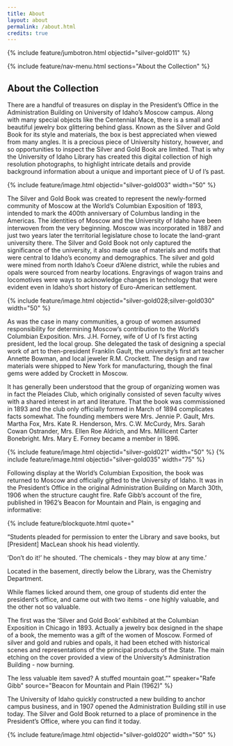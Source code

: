 ```yaml
---
title: About
layout: about
permalink: /about.html
credits: true
---
```


{% include feature/jumbotron.html objectid="silver-gold011" %} 

{% include feature/nav-menu.html sections="About the Collection" %}

## About the Collection

There are a handful of treasures on display in the President’s Office in the Administration Building on University of Idaho’s Moscow campus. Along with many special objects like the Centennial Mace, there is a small and beautiful jewelry box glittering behind glass. Known as the Silver and Gold Book for its style and materials, the box is best appreciated when viewed from many angles. It is a precious piece of University history, however, and so opportunities to inspect the Silver and Gold Book are limited. That is why the University of Idaho Library has created this digital collection of high resolution photographs, to highlight intricate details and provide background information about a unique and important piece of U of I’s past.  

{% include feature/image.html objectid="silver-gold003" width="50" %} 

The Silver and Gold Book was created to represent the newly-formed community of Moscow at the World’s Columbian Exposition of 1893, intended to mark the 400th anniversary of Columbus landing in the Americas. The identities of Moscow and the University of Idaho have been interwoven from the very beginning. Moscow was incorporated in 1887 and just two years later the territorial legislature chose to locate the land-grant university there. The Silver and Gold Book not only captured the significance of the university, it also made use of materials and motifs that were central to Idaho’s economy and demographics. The silver and gold were mined from north Idaho’s Coeur d’Alene district, while the rubies and opals were sourced from nearby locations. Engravings of wagon trains and locomotives were ways to acknowledge changes in technology that were evident even in Idaho’s short history of Euro-American settlement.  

{% include feature/image.html objectid="silver-gold028;silver-gold030" width="50" %} 

As was the case in many communities, a group of women assumed responsibility for determining Moscow’s contribution to the World’s Columbian Exposition. Mrs. J.H. Forney, wife of U of I’s first acting president, led the local group. She delegated the task of designing a special work of art to then-president Franklin Gault, the university’s first art teacher Annette Bowman, and local jeweler R.M. Crockett. The design and raw materials were shipped to New York for manufacturing, though the final gems were added by Crockett in Moscow. 

It has generally been understood that the group of organizing women was in fact the Pleiades Club, which originally consisted of seven faculty wives with a shared interest in art and literature. That the book was commissioned in 1893 and the club only officially formed in March of 1894 complicates facts somewhat. The founding members were Mrs. Jennie P. Gault, Mrs. Martha Fox, Mrs. Kate R. Henderson, Mrs. C.W. McCurdy, Mrs. Sarah Cowan Ostrander, Mrs. Ellen Roe Aldrich, and Mrs. Millicent Carter Bonebright. Mrs. Mary E. Forney became a member in 1896. 

{% include feature/image.html objectid="silver-gold021" width="50" %}
{% include feature/image.html objectid="silver-gold035" width="75" %}

Following display at the World’s Columbian Exposition, the book was returned to Moscow and officially gifted to the University of Idaho. It was in the President’s Office in the original Administration Building on March 30th, 1906 when the structure caught fire. Rafe Gibb’s account of the fire, published in 1962’s Beacon for Mountain and Plain, is engaging and informative: 


{% include feature/blockquote.html quote="<p>“Students pleaded for permission to enter the Library and save books, but [President] MacLean shook his head violently.</p>
<p>‘Don’t do it!’ he shouted. ‘The chemicals - they may blow at any time.’</p>
<p>Located in the basement, directly below the Library, was the Chemistry Department.</p>
<p>While flames licked around them, one group of students did enter the president’s office, and came out with two items - one highly valuable, and the other not so valuable.</p>
<p>The first was the ‘Silver and Gold Book’ exhibited at the Columbian Exposition in Chicago in 1893. Actually a jewelry box designed in the shape of a book, the memento was a gift of the women of Moscow. Formed of silver and gold and rubies and opals, it had been etched with historical scenes and representations of the principal products of the State. The main etching on the cover provided a view of the University’s Administration Building - now burning.</p>
<p>The less valuable item saved? A stuffed mountain goat.”" speaker="Rafe Gibb" source="Beacon for Mountain and Plain (1962)" %}

The University of Idaho quickly constructed a new building to anchor campus business, and in 1907 opened the Administration Building still in use today. The Silver and Gold Book returned to a place of prominence in the President’s Office, where you can find it today. 


{% include feature/image.html objectid="silver-gold020" width="50" %} 
